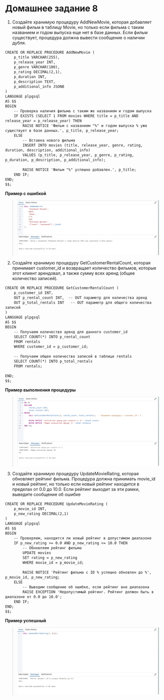 # Домашнее задание 8

1. Создайте хранимую процедуру AddNewMovie, которая добавляет новый фильм в таблицу Movie, но только если фильма с таким названием и годом выпуска еще нет в базе данных. Если фильм существует, процедура должна вывести сообщение о наличии дубля.

```
CREATE OR REPLACE PROCEDURE AddNewMovie (
    p_title VARCHAR(255),
    p_release_year INT,
    p_genre VARCHAR(100),
    p_rating DECIMAL(2,1),
    p_duration INT,
    p_description TEXT,
    p_additional_info JSONB
)
LANGUAGE plpgsql
AS $$
BEGIN
    -- Проверка наличия фильма с таким же названием и годом выпуска
    IF EXISTS (SELECT 1 FROM movies WHERE title = p_title AND release_year = p_release_year) THEN
        RAISE NOTICE 'Фильм с названием "%" и годом выпуска % уже существует в базе данных.', p_title, p_release_year;
    ELSE
        -- Вставка нового фильма
        INSERT INTO movies (title, release_year, genre, rating, duration, description, additional_info)
        VALUES (p_title, p_release_year, p_genre, p_rating, p_duration, p_description, p_additional_info);

        RAISE NOTICE 'Фильм "%" успешно добавлен.', p_title;
    END IF;
END;
$$;
```

**Пример с ошибкой**

>![Результат 1](/err_proc.png)



2. Создайте хранимую процедуру GetCustomerRentalCount, которая принимает customer_id и возвращает количество фильмов, которые этот клиент арендовал, а также сумму всех аренд (общее количество записей).

```
CREATE OR REPLACE PROCEDURE GetCustomerRentalCount (
    p_customer_id INT,
    OUT p_rental_count INT,  -- OUT параметр для количества аренд
    OUT p_total_rentals INT   -- OUT параметр для общего количества записей
)
LANGUAGE plpgsql
AS $$
BEGIN
    -- Получаем количество аренд для данного customer_id
    SELECT COUNT(*) INTO p_rental_count
    FROM rentals
    WHERE customer_id = p_customer_id;

    -- Получаем общее количество записей в таблице rentals
    SELECT COUNT(*) INTO p_total_rentals
    FROM rentals;

END;
$$;
```

**Пример выполнения процедуры**

>![Результат 2](/procedure.png)

3. Создайте хранимую процедуру UpdateMovieRating, которая обновляет рейтинг фильма. Процедура должна принимать movie_id и новый рейтинг, но только если новый рейтинг находится в пределах от 0.0 до 10.0. Если рейтинг выходит за эти рамки, выведите сообщение об ошибке

```
CREATE OR REPLACE PROCEDURE UpdateMovieRating (
    p_movie_id INT,
    p_new_rating DECIMAL(2,1)
)
LANGUAGE plpgsql
AS $$
BEGIN
    -- Проверяем, находится ли новый рейтинг в допустимом диапазоне
    IF p_new_rating >= 0.0 AND p_new_rating <= 10.0 THEN
        -- Обновляем рейтинг фильма
        UPDATE movies
        SET rating = p_new_rating
        WHERE movie_id = p_movie_id;

        RAISE NOTICE 'Рейтинг фильма с ID % успешно обновлен до %', p_movie_id, p_new_rating;
    ELSE
        -- Выводим сообщение об ошибке, если рейтинг вне диапазона
        RAISE EXCEPTION 'Недопустимый рейтинг. Рейтинг должен быть в диапазоне от 0.0 до 10.0';
    END IF;
END;
$$;
```
**Пример успешный**

>![Результат 3](/proc1.png)






